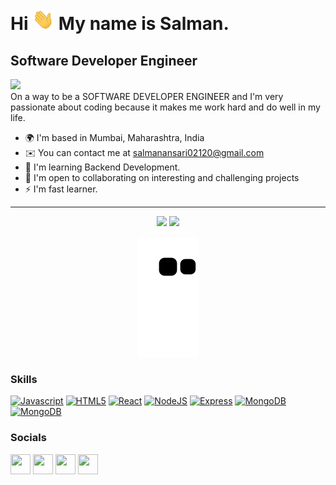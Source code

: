 
Hi <img src="https://raw.githubusercontent.com/ABSphreak/ABSphreak/master/gifs/Hi.gif" width="35"> My name is Salman.
===========================

Software Developer Engineer
---------------------------
![](https://komarev.com/ghpvc/?username=salman170&color=brightgreen&style=flat) \
On a way to be a SOFTWARE DEVELOPER ENGINEER and I'm very passionate about coding because it makes me work hard and do well in my life.

* 🌍  I'm based in Mumbai, Maharashtra, India
* ✉️  You can contact me at [salmanansari02120@gmail.com](mailto:salmanansari02120@gmail.com)
* 🧠  I'm learning Backend Development.
* 🤝  I'm open to collaborating on interesting and challenging projects
* ⚡  I'm fast learner.

<hr>
<p align="center">
  <img width="400px" src="https://github-readme-stats.vercel.app/api?username=neerajap-01&count_private=true&show_icons=true&theme=material-palenight&hide_border=true&bg_color=1F222E" />
  <img width="400px" src="https://github-readme-streak-stats.herokuapp.com?user=neerajap-01&theme=material-palenight&hide_border=true&fire=C77800&ring=7C2AE8&background=1F222E" />
</p>
     
<div align="center"> <img src="https://raw.githubusercontent.com/salman170/salman170/output/github-contribution-grid-snake.svg" /></div>

### Skills

<p align="left">
<a href="https://developer.mozilla.org/en-US/docs/Web/JavaScript" target="_blank" rel="noreferrer"><img src="https://raw.githubusercontent.com/danielcranney/readme-generator/main/public/icons/skills/javascript-colored.svg" width="36" height="36" alt="Javascript" /></a>
<a href="https://developer.mozilla.org/en-US/docs/Glossary/HTML5" target="_blank" rel="noreferrer"><img src="https://raw.githubusercontent.com/danielcranney/readme-generator/main/public/icons/skills/html5-colored.svg" width="36" height="36" alt="HTML5" /></a>
<a href="https://reactjs.org/" target="_blank" rel="noreferrer"><img src="https://raw.githubusercontent.com/danielcranney/readme-generator/main/public/icons/skills/react-colored.svg" width="36" height="36" alt="React" /></a>
<a href="https://nodejs.org/en/" target="_blank" rel="noreferrer"><img src="https://raw.githubusercontent.com/danielcranney/readme-generator/main/public/icons/skills/nodejs-colored.svg" width="36" height="36" alt="NodeJS" /></a>
<a href="https://expressjs.com/" target="_blank" rel="noreferrer"><img src="https://raw.githubusercontent.com/danielcranney/readme-generator/main/public/icons/skills/express-colored.svg" width="36" height="36" alt="Express" /></a>
<a href="https://www.mongodb.com/" target="_blank" rel="noreferrer"><img src="https://raw.githubusercontent.com/danielcranney/readme-generator/main/public/icons/skills/mongodb-colored.svg" width="36" height="36" alt="MongoDB" /></a>
<a href="https://reactjs.org/" target="_blank" rel="noreferrer"><img src="https://raw.githubusercontent.com/danielcranney/readme-generator/main/public/icons/skills/react-colored.svg" width="36" height="36" alt="MongoDB" /></a>
</p>


### Socials

<p align="left"><a href="https://discord.com/users/SalmanA#7113" target="_blank" rel="noreferrer"><img src="https://raw.githubusercontent.com/danielcranney/readme-generator/main/public/icons/socials/discord.svg" width="32" height="32" /></a> <a href="https://www.github.com/salman170" target="_blank" rel="noreferrer"><img src="https://raw.githubusercontent.com/danielcranney/readme-generator/main/public/icons/socials/github.svg" width="32" height="32" /></a> <a href="http://www.instagram.com/s.ansari.17" target="_blank" rel="noreferrer"><img src="https://raw.githubusercontent.com/danielcranney/readme-generator/main/public/icons/socials/instagram.svg" width="32" height="32" /></a> <a href="https://www.linkedin.com/in/salman-ansari1/" target="_blank" rel="noreferrer"><img src="https://raw.githubusercontent.com/danielcranney/readme-generator/main/public/icons/socials/linkedin.svg" width="32" height="32" /></a> </p>


<!---
salman170/salman170 is a ✨ special ✨ repository because its `README.md` (this file) appears on your GitHub profile.
You can click the Preview link to take a look at your changes.
--->
